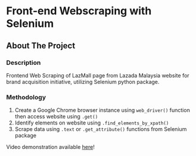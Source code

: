 # Front-end Webscraping with Selenium

## About The Project

### Description
Frontend Web Scraping of LazMall page from Lazada Malaysia website for brand acquisition initiative, utilizing Selenium python package.

### Methodology
1. Create a Google Chrome browser instance using `web_driver()` function then access website using `.get()`
2. Identify elements on website using `.find_elements_by_xpath()`
3. Scrape data using `.text` or `.get_attribute()` functions from Selenium package

Video demonstration available [here](https://drive.google.com/file/d/1GVEgEh7IegeHb-w5PQHywozWOsZni_Do/view?usp=sharing)!
